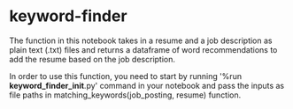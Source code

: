 # keyword-finder

The function in this notebook takes in a resume and a job description as plain text (.txt) files and returns a dataframe of word recommendations to add the resume based on the job description. 

In order to use this function, you need to start by running '%run __keyword_finder_init__.py' command in your notebook and pass the inputs as file paths in matching_keywords(job_posting, resume) function.
